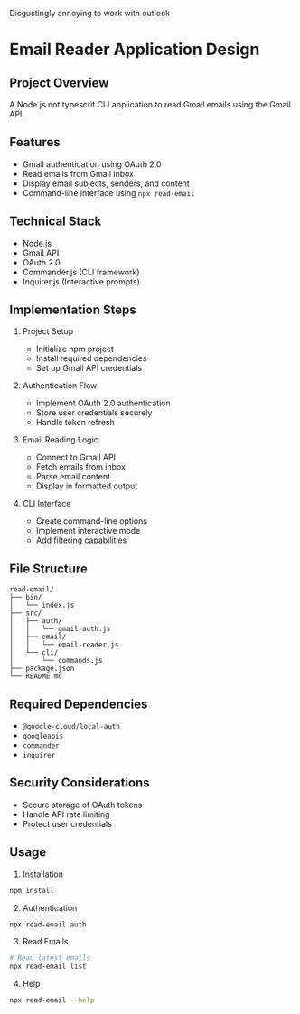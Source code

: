 Disgustingly annoying to work with outlook

# Email Reader Application Design

## Project Overview

A Node.js not typescrit CLI application to read Gmail emails using the Gmail API.

## Features

- Gmail authentication using OAuth 2.0
- Read emails from Gmail inbox
- Display email subjects, senders, and content
- Command-line interface using `npx read-email`

## Technical Stack

- Node.js
- Gmail API
- OAuth 2.0
- Commander.js (CLI framework)
- Inquirer.js (Interactive prompts)

## Implementation Steps

1. Project Setup

   - Initialize npm project
   - Install required dependencies
   - Set up Gmail API credentials

2. Authentication Flow

   - Implement OAuth 2.0 authentication
   - Store user credentials securely
   - Handle token refresh

3. Email Reading Logic

   - Connect to Gmail API
   - Fetch emails from inbox
   - Parse email content
   - Display in formatted output

4. CLI Interface
   - Create command-line options
   - Implement interactive mode
   - Add filtering capabilities

## File Structure

```
read-email/
├── bin/
│   └── index.js
├── src/
│   ├── auth/
│   │   └── gmail-auth.js
│   ├── email/
│   │   └── email-reader.js
│   └── cli/
│       └── commands.js
├── package.json
└── README.md
```

## Required Dependencies

- `@google-cloud/local-auth`
- `googleapis`
- `commander`
- `inquirer`

## Security Considerations

- Secure storage of OAuth tokens
- Handle API rate limiting
- Protect user credentials

## Usage

1. Installation

```bash
npm install
```

2. Authentication

```bash
npx read-email auth
```

3. Read Emails

```bash
# Read latest emails
npx read-email list
```

4. Help

```bash
npx read-email --help
```
